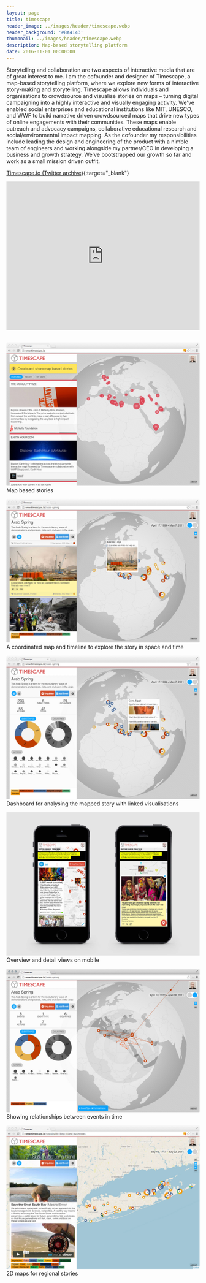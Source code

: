 ```yaml
---
layout: page
title: timescape
header_image: ../images/header/timescape.webp
header_background: '#BA4143'
thumbnail: ../images/header/timescape.webp
description: Map-based storytelling platform
date: 2016-01-01 00:00:00
---
```


Storytelling and collaboration are two aspects of interactive media that are of great interest to me. I am the cofounder and designer of Timescape, a map-based storytelling platform, where we explore new forms of interactive story-making and storytelling. Timescape allows individuals and organisations to crowdsource and visualise stories on maps – turning digital campaigning into a highly interactive and visually engaging activity. We've enabled social enterprises and educational institutions like MIT, UNESCO, and WWF to build narrative driven crowdsourced maps that drive new types of online engagements with their communities. These maps enable outreach and advocacy campaigns, collaborative educational research and social/environmental impact mapping. As the cofounder my responsibilities include leading the design and engineering of the product with a nimble team of engineers and working alongside my partner/CEO in developing a business and growth strategy. We've bootstrapped our growth so far and work as a small mission driven outfit.

[Timescape.io (Twitter archive)](https://twitter.com/timescaping){:target="_blank"}

<div style="padding:76.92% 0 0 0;position:relative;"><iframe src="https://player.vimeo.com/video/89546043?h=7c5da12ea0" style="position:absolute;top:0;left:0;width:100%;height:100%;" frameborder="0" allow="autoplay; fullscreen; picture-in-picture" allowfullscreen></iframe></div><script src="https://player.vimeo.com/api/player.js"></script>
<br>

![alt text][1]  
Map based stories  

![alt text][2]  
A coordinated map and timeline to explore the story in space and time

![alt text][3]  
Dashboard for analysing the mapped story with linked visualisations

![alt text][4]  
Overview and detail views on mobile

![alt text][5]  
Showing relationships between events in time

![alt text][6]  
2D maps for regional stories

[1]: /images/timescape/01.jpg "Collection of map based stories on Timescape"
[2]: /images/timescape/03.jpg "A coordinated map and timeline to explore the story in space and time"
[3]: /images/timescape/02.jpg "Dashboard for analysing the mapped story with linked visualisations"
[4]: /images/timescape/06.jpg "Overview and detail views on mobile"
[5]: /images/timescape/04.jpg "Showing relationships between events in time"
[6]: /images/timescape/05.jpg "2D maps for regional stories"